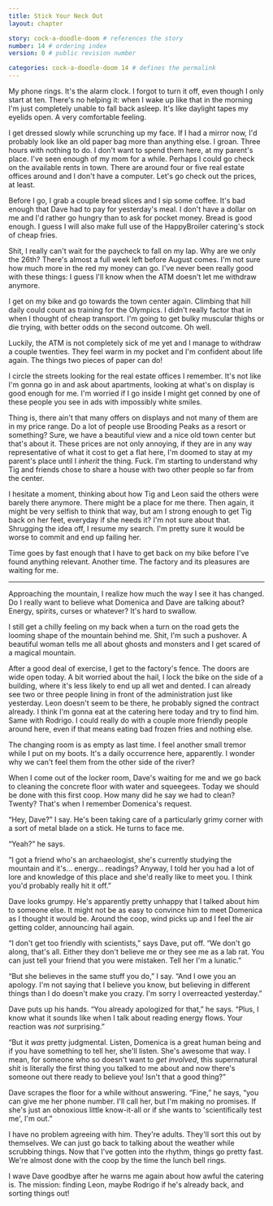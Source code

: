 ```yaml
---
title: Stick Your Neck Out
layout: chapter

story: cock-a-doodle-doom # references the story
number: 14 # ordering index
version: 0 # public revision number

categories: cock-a-doodle-doom 14 # defines the permalink
---
```

My phone rings. It's the alarm clock. I forgot to turn it off, even though I only start at ten. There's no helping it: when I wake up like that in the morning I'm just completely unable to fall back asleep. It's like daylight tapes my eyelids open. A very comfortable feeling.

I get dressed slowly while scrunching up my face. If I had a mirror now, I'd probably look like an old paper bag more than anything else. I groan. Three hours with nothing to do. I don't want to spend them here, at my parent's place. I've seen enough of my mom for a while. Perhaps I could go check on the available rents in town. There are around four or five real estate offices around and I don't have a computer. Let's go check out the prices, at least.

Before I go, I grab a couple bread slices and I sip some coffee. It's bad enough that Dave had to pay for yesterday's meal. I don't have a dollar on me and I'd rather go hungry than to ask for pocket money. Bread is good enough. I guess I will also make full use of the HappyBroiler catering's stock of cheap fries.

Shit, I really can't wait for the paycheck to fall on my lap. Why are we only the 26th? There's almost a full week left before August comes. I'm not sure how much more in the red my money can go. I've never been really good with these things: I guess I'll know when the ATM doesn't let me withdraw anymore.

I get on my bike and go towards the town center again. Climbing that hill daily could count as training for the Olympics. I didn't really factor that in when I thought of cheap transport. I'm going to get bulky muscular thighs or die trying, with better odds on the second outcome. Oh well.

Luckily, the ATM is not completely sick of me yet and I manage to withdraw a couple twenties. They feel warm in my pocket and I'm confident about life again. The things two pieces of paper can do!

I circle the streets looking for the real estate offices I remember. It's not like I'm gonna go in and ask about apartments, looking at what's on display is good enough for me. I'm worried if I go inside I might get conned by one of these people you see in ads with impossibly white smiles.

Thing is, there ain't that many offers on displays and not many of them are in my price range. Do a lot of people use Brooding Peaks as a resort or something? Sure, we have a beautiful view and a nice old town center but that's about it. These prices are not only annoying, if they are in any way representative of what it cost to get a flat here, I'm doomed to stay at my parent's place until I *inherit* the thing. Fuck. I'm starting to understand why Tig and friends chose to share a house with two other people so far from the center.

I hesitate a moment, thinking about how Tig and Leon said the others were barely there anymore. There might be a place for me there. Then again, it might be very selfish to think that way, but am I strong enough to get Tig back on her feet, everyday if she needs it? I'm not sure about that. Shrugging the idea off, I resume my search. I'm pretty sure it would be worse to commit and end up failing her.

Time goes by fast enough that I have to get back on my bike before I've found anything relevant. Another time. The factory and its pleasures are waiting for me.

***

Approaching the mountain, I realize how much the way I see it has changed. Do I really want to believe what Domenica and Dave are talking about? Energy, spirits, curses or whatever? It's hard to swallow.

I still get a chilly feeling on my back when a turn on the road gets the looming shape of the mountain behind me. Shit, I'm such a pushover. A beautiful woman tells me all about ghosts and monsters and I get scared of a magical mountain.

After a good deal of exercise, I get to the factory's fence. The doors are wide open today. A bit worried about the hail, I lock the bike on the side of a building, where it's less likely to end up all wet and dented. I can already see two or three people lining in front of the administration just like yesterday. Leon doesn't seem to be there, he probably signed the contract already. I think I'm gonna eat at the catering here today and try to find him. Same with Rodrigo. I could really do with a couple more friendly people around here, even if that means eating bad frozen fries and nothing else.

The changing room is as empty as last time. I feel another small tremor while I put on my boots. It's a daily occurrence here, apparently. I wonder why we can't feel them from the other side of the river?

When I come out of the locker room, Dave's waiting for me and we go back to cleaning the concrete floor with water and squeegees. Today we should be done with this first coop. How many did he say we had to clean? Twenty? That's when I remember Domenica's request.

“Hey, Dave?” I say. He's been taking care of a particularly grimy corner with a sort of metal blade on a stick. He turns to face me.

“Yeah?” he says.

“I got a friend who's an archaeologist, she's currently studying the mountain and it's… energy… readings? Anyway, I told her you had a lot of lore and knowledge of this place and she'd really like to meet you. I think you'd probably really hit it off.”

Dave looks grumpy. He's apparently pretty unhappy that I talked about him to someone else. It might not be as easy to convince him to meet Domenica as I thought it would be. Around the coop, wind picks up and I feel the air getting colder, announcing hail again.

“I don't get too friendly with scientists,” says Dave, put off. “We don't go along, that's all. Either they don't believe me or they see me as a lab rat. You can just tell your friend that you were mistaken. Tell her I'm a lunatic.”

“But she believes in the same stuff you do,” I say. “And I owe you an apology. I'm not saying that I believe you know, but believing in different things than I do doesn't make you crazy. I'm sorry I overreacted yesterday.”

Dave puts up his hands. “You already apologized for that,” he says. “Plus, I know what it sounds like when I talk about reading energy flows. Your reaction was *not* surprising.”

“But it *was* pretty judgmental. Listen, Domenica is a great human being and if you have something to tell her, she'll listen. She's awesome that way. I mean, for someone who so doesn't want to *get involved*, this supernatural shit is literally the first thing you talked to me about and now there's someone out there ready to believe you! Isn't that a good thing?”

Dave scrapes the floor for a while without answering. “Fine,” he says, “you can give me her phone number. I'll call her, but I'm making no promises. If she's just an obnoxious little know-it-all or if she wants to 'scientifically test me', I'm out.”

I have no problem agreeing with him. They're adults. They'll sort this out by themselves. We can just go back to talking about the weather while scrubbing things. Now that I've gotten into the rhythm, things go pretty fast. We're almost done with the coop by the time the lunch bell rings.

I wave Dave goodbye after he warns me again about how awful the catering is. The mission: finding Leon, maybe Rodrigo if he's already back, and sorting things out!
